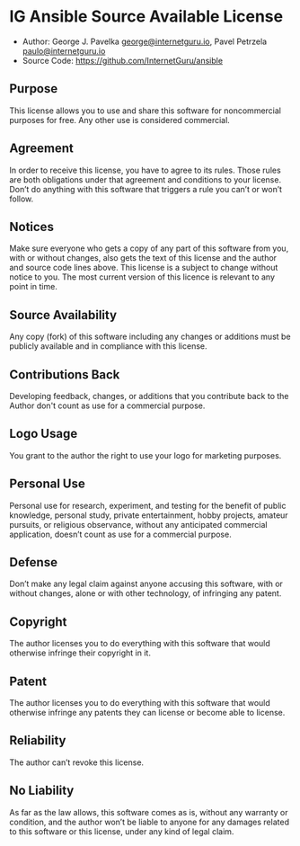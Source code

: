 # IG Ansible Source Available License

 - Author: George J. Pavelka <george@internetguru.io>, Pavel Petrzela <paulo@internetguru.io>
 - Source Code: https://github.com/InternetGuru/ansible

## Purpose

This license allows you to use and share this software for noncommercial purposes for free. Any other use is considered commercial.

## Agreement

In order to receive this license, you have to agree to its rules. Those rules are both obligations under that agreement and conditions to your license. Don’t do anything with this software that triggers a rule you can’t or won’t follow.

## Notices

Make sure everyone who gets a copy of any part of this software from you, with or without changes, also gets the text of this license and the author and source code lines above. This license is a subject to change without notice to you. The most current version of this licence is relevant to any point in time.

## Source Availability

Any copy (fork) of this software including any changes or additions must be publicly available and in compliance with this license.

## Contributions Back

Developing feedback, changes, or additions that you contribute back to the Author don't count as use for a commercial purpose.

## Logo Usage

You grant to the author the right to use your logo for marketing purposes.

## Personal Use

Personal use for research, experiment, and testing for the benefit of public knowledge, personal study, private entertainment, hobby projects, amateur pursuits, or religious observance, without any anticipated commercial application, doesn’t count as use for a commercial purpose.

## Defense

Don’t make any legal claim against anyone accusing this software, with or without changes, alone or with other technology, of infringing any patent.

## Copyright

The author licenses you to do everything with this software that would otherwise infringe their copyright in it.

## Patent

The author licenses you to do everything with this software that would otherwise infringe any patents they can license or become able to license.

## Reliability

The author can’t revoke this license.

## No Liability

As far as the law allows, this software comes as is, without any warranty or condition, and the author won’t be liable to anyone for any damages related to this software or this license, under any kind of legal claim.
